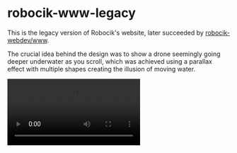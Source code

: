 # robocik-www-legacy

This is the legacy version of Robocik's website, later succeeded by [robocik-webdev/www](https://github.com/robocik-webdev/www).

The crucial idea behind the design was to show a drone seemingly going deeper underwater as you scroll, which was achieved using a parallax effect with multiple shapes creating the illusion of moving water.

<video src="presentation.mp4" />
